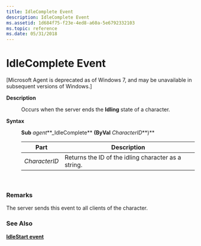 ```yaml
---
title: IdleComplete Event
description: IdleComplete Event
ms.assetid: 1d684f75-f23e-4ed8-a60a-5e6792332103
ms.topic: reference
ms.date: 05/31/2018
---
```


# IdleComplete Event

\[Microsoft Agent is deprecated as of Windows 7, and may be unavailable in subsequent versions of Windows.\]

<dl> <dt>

<span id="Description"></span><span id="description"></span><span id="DESCRIPTION"></span>**Description**
</dt> <dd>

Occurs when the server ends the **Idling** state of a character.

</dd> <dt>

<span id="Syntax"></span><span id="syntax"></span><span id="SYNTAX"></span>**Syntax**
</dt> <dd>

**Sub** *agent***\_IdleComplete** **(ByVal** *CharacterID***)**



| Part          | Description                                         |
|---------------|-----------------------------------------------------|
| *CharacterID* | Returns the ID of the idling character as a string. |



 

</dd> </dl>

### Remarks

The server sends this event to all clients of the character.

### See Also

[**IdleStart event**](idlestart-event.md)


 

 




